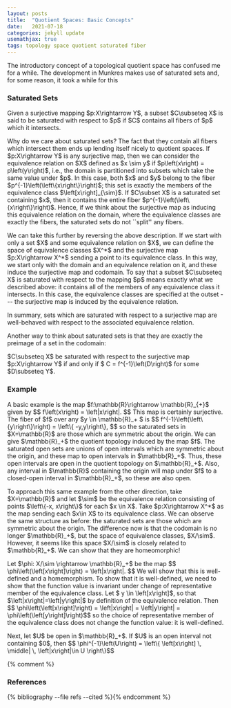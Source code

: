 ```yaml
---
layout: posts
title:  "Quotient Spaces: Basic Concepts"
date:   2021-07-18
categories: jekyll update
usemathjax: true
tags: topology space quotient saturated fiber
---
```

<p>
    The introductory concept of a topological quotient space has confused me for a while. The development in Munkres makes use of saturated sets and, for some reason, it took a while for this 
</p>



### Saturated Sets
<p>
    Given a surjective mapping $p:X\rightarrow Y$, a subset $C\subseteq X$ is said to be saturated with respect to $p$ if $C$ contains all fibers of $p$ which it intersects.
</p>

<p>
    Why do we care about saturated sets? The fact that they contain all fibers which intersect them ends up lending itself nicely to quotient spaces. If $p:X\rightarrow Y$ is any surjective map, then we can consider the equivalence relation on $X$ defined as $x \sim y$ if $p\left(x\right) = p\left(y\right)$, i.e., the domain is partitioned into subsets which take the same value under $p$. In this case, both $x$ and $y$ belong to the fiber $p^{-1}\left(\left\{x\right\}\right)$; this set is exactly the members of the equivalence class $\left[x\right]_{\sim}$. If $C\subset X$ is a saturated set containing $x$, then it contains the entire fiber $p^{-1}\left(\left\{x\right\}\right)$. Hence, if we think about the surjective map as inducing this equivalence relation on the domain, where the equivalence classes are exactly the fibers, the saturated sets do not ``split'' any fibers.
</p>
    
<p>
    We can take this further by reversing the above description. If we start with only a set $X$ and some equivalence relation on $X$, we can define the space of equivalence classes $X^*$ and the surjective map $p:X\rightarrow X^*$ sending a point to its equivalence class. In this way, we start only with the domain and an equivalence relation on it, and these induce the surjective map and codomain. To say that a subset $C\subseteq X$ is saturated with respect to the mapping $p$ means exactly what we described above: it contains all of the members of any equivalence class it intersects. In this case, the equivalence classes are specified at the outset --- the surjective map is induced by the equivalence relation.
</p>
<p>
    In summary, sets which are saturated with respect to a surjective map are well-behaved with respect to the associated equivalence relation.
</p>
<p>
    Another way to think about saturated sets is that they are exactly the preimage of a set in the codomain:
</p>
<div class="theorem">
    $C\subseteq X$ be saturated with respect to the surjective map $p:X\rightarrow Y$ if and only if $ C = f^{-1}\left(D\right)$ for some $D\subseteq Y$. 
<div>

### Example

<p>
    A basic example is the map $f:\mathbb{R}\rightarrow \mathbb{R}_{+}$ given by $$ f\left(x\right) = \left|x\right|. $$ This map is certainly surjective. The fiber of $f$ over any $y \in \mathbb{R}_+ $ is $$ f^{-1}\left(\left\{y\right\}\right) = \left\{ -y,y\right\}, $$ so the saturated sets in $X=\mathbb{R}$ are those which are symmetric about the origin. We can give $\mathbb{R}_+$ the quotient topology induced by the map $f$. The saturated open sets are unions of open intervals which are symmetric about the origin, and these map to open intervals in $\mathbb{R}_+$. Thus, these open intervals are open in the quotient topology on $\mathbb{R}_+$. Also, any interval in $\mathbb{R}$ containing the origin will map under $f$ to a closed-open interval in $\mathbb{R}_+$, so these are also open.
</p>
<p>
    To approach this same example from the other direction, take $X=\mathbb{R}$ and let $\sim$ be the equivalence relation consisting of points $\left\{-x, x\right\}$ for each $x \in X$. Take $p:X\rightarrow X^*$ as the map sending each $x\in X$ to its equivalence class. We can observe the same structure as before: the saturated sets are those which are symmetric about the origin. The difference now is that the codomain is no longer $\mathbb{R}_+$, but the space of equivalence classes, $X/\sim$. However, it seems like this space $X/\sim$ is closely related to $\mathbb{R}_+$. We can show that they are homeomorphic!
</p>
<p>
    Let $\phi: X/\sim \rightarrow \mathbb{R}_+$ be the map $$ \phi\left(\left[x\right]\right) = \left|x\right|. $$ We will show that this is well-defined and a homemorphism. To show that it is well-defined, we need to show that the function value is invariant under change of representative member of the equivalence class. Let $ y \in \left[x\right]$, so that $\left|x\right|=\left|y\right|$ by definition of the equivalence relation. Then $$ \phi\left(\left[x\right]\right) = \left|x\right| = \left|y\right| = \phi\left(\left[y\right]\right)$$ so the choice of representative member of the equivalence class does not change the function value: it is well-defined. 
</p>
<p>
    Next, let $U$ be open in $\mathbb{R}_+$. If $U$ is an open interval not containing $0$, then $$ \phi^{-1}\left(U\right) = \left\{ \left[x\right] \, \middle| \, \left|x\right|\in U \right\}$$
</p>






{% comment %}
<h3>References</h3>
{% bibliography --file refs --cited %}{% endcomment %}
